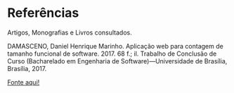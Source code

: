 # Referências

Artigos, Monografias e Livros consultados.

DAMASCENO, Daniel Henrique Marinho. Aplicação web para contagem de tamanho funcional de software. 2017. 68 f.; il.
Trabalho de Conclusão de Curso (Bacharelado em Engenharia de Software)—Universidade de Brasília, Brasília, 2017.

[Fonte aqui!](https://bdm.unb.br/bitstream/10483/20264/1/2017_DanielHenriqueMarinhoDamasceno_tcc.pdf)
